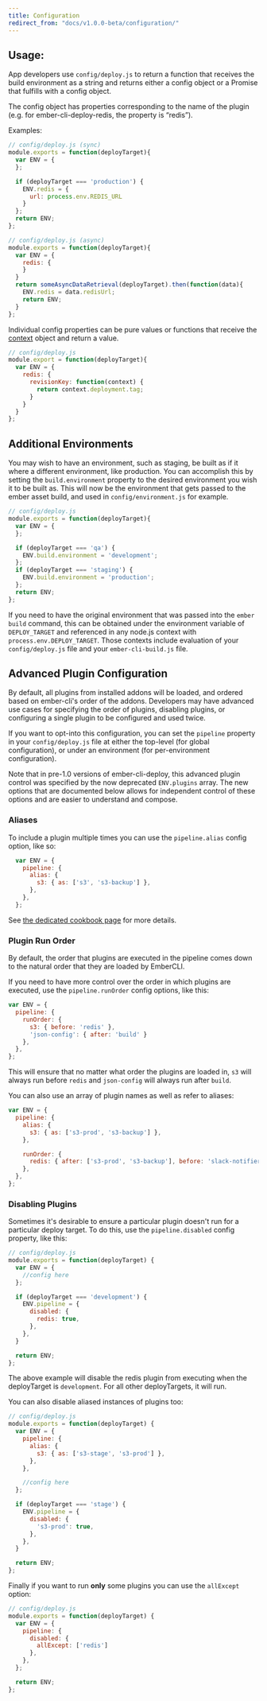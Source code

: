 ```yaml
---
title: Configuration
redirect_from: "docs/v1.0.0-beta/configuration/"
---
```


## Usage:

App developers use `config/deploy.js` to return a function that receives the build environment as a string and returns either a config object or a Promise that fulfills with a config object.

The config object has properties corresponding to the name of the plugin (e.g. for ember-cli-deploy-redis, the property is “redis”).

Examples:

```javascript
// config/deploy.js (sync)
module.exports = function(deployTarget){
  var ENV = {
  };

  if (deployTarget === 'production') {
    ENV.redis = {
      url: process.env.REDIS_URL
    }
  };
  return ENV;
};
```

```javascript
// config/deploy.js (async)
module.exports = function(deployTarget){
  var ENV = {
    redis: {
    }
  }
  return someAsyncDataRetrieval(deployTarget).then(function(data){
    ENV.redis = data.redisUrl;
    return ENV;
  }
};
```

Individual config properties can be pure values or functions that receive the [context](../the-deployment-context) object and return a value.

```javascript
// config/deploy.js
module.export = function(deployTarget){
  var ENV = {
    redis: {
      revisionKey: function(context) {
        return context.deployment.tag;
      }
    }
  }
};
```

## Additional Environments

You may wish to have an environment, such as staging, be built as if it where a different environment, like production. You can accomplish this by setting the `build.environment` property to the desired environment you wish it to be built as. This will now be the environment that gets passed to the ember asset build, and used in `config/environment.js` for example.

```javascript
// config/deploy.js
module.exports = function(deployTarget){
  var ENV = {
  };

  if (deployTarget === 'qa') {
    ENV.build.environment = 'development';
  };
  if (deployTarget === 'staging') {
    ENV.build.environment = 'production';
  };
  return ENV;
};
```

If you need to have the original environment that was passed into the `ember build` command, this can be obtained under the environment variable of `DEPLOY_TARGET` and referenced in any node.js context with `process.env.DEPLOY_TARGET`. Those contexts include evaluation of your `config/deploy.js` file and your `ember-cli-build.js` file.

## Advanced Plugin Configuration

By default, all plugins from installed addons will be loaded, and
ordered based on ember-cli's order of the addons. Developers may have advanced use cases
for specifying the order of plugins, disabling plugins, or configuring a single plugin to
be configured and used twice.

If you want to opt-into this configuration, you can set the `pipeline` property in your `config/deploy.js` file at either the top-level (for global configuration), or under an environment (for per-environment configuration).

Note that in pre-1.0 versions of ember-cli-deploy, this advanced plugin control was specified by the now deprecated `ENV.plugins` array. The new options that are documented below allows for independent control of these options and are easier to understand and compose.

### Aliases

To include a plugin multiple times you can use the `pipeline.alias` config option, like so:

```javascript
  var ENV = {
    pipeline: {
      alias: {
        s3: { as: ['s3', 's3-backup'] },
      },
    },
  };
```

See [the dedicated cookbook page](../including-a-plugin-twice) for more details.

### Plugin Run Order

By default, the order that plugins are executed in the pipeline comes down to the natural order that they are loaded by EmberCLI.

If you need to have more control over the order in which plugins are executed, use the `pipeline.runOrder` config options, like this:

```javascript
var ENV = {
  pipeline: {
    runOrder: {
      s3: { before: 'redis' },
      'json-config': { after: 'build' }
    },
  },
};
```

This will ensure that no matter what order the plugins are loaded in, `s3` will always run before `redis` and `json-config` will always run after `build`.

You can also use an array of plugin names as well as refer to aliases:

```javascript
var ENV = {
  pipeline: {
    alias: {
      s3: { as: ['s3-prod', 's3-backup'] },
    },

    runOrder: {
      redis: { after: ['s3-prod', 's3-backup'], before: 'slack-notifier' },
    },
  },
};
```

### Disabling Plugins

Sometimes it's desirable to ensure a particular plugin doesn't run for a particular deploy target. To do this, use the `pipeline.disabled` config property, like this:

```javascript
// config/deploy.js
module.exports = function(deployTarget) {
  var ENV = {
    //config here
  };

  if (deployTarget === 'development') {
    ENV.pipeline = {
      disabled: {
        redis: true,
      },
    },
  }

  return ENV;
};
```

The above example will disable the redis plugin from executing when the deployTarget is `development`. For all other deployTargets, it will run.

You can also disable aliased instances of plugins too:

```javascript
// config/deploy.js
module.exports = function(deployTarget) {
  var ENV = {
    pipeline: {
      alias: {
        s3: { as: ['s3-stage', 's3-prod'] },
      },
    },

    //config here
  };

  if (deployTarget === 'stage') {
    ENV.pipeline = {
      disabled: {
        's3-prod': true,
      },
    },
  }

  return ENV;
};
```

Finally if you want to run **only** some plugins you can use the `allExcept` option:


```javascript
// config/deploy.js
module.exports = function(deployTarget) {
  var ENV = {
    pipeline: {
      disabled: {
        allExcept: ['redis']
      },
    },
  };

  return ENV;
};
```
